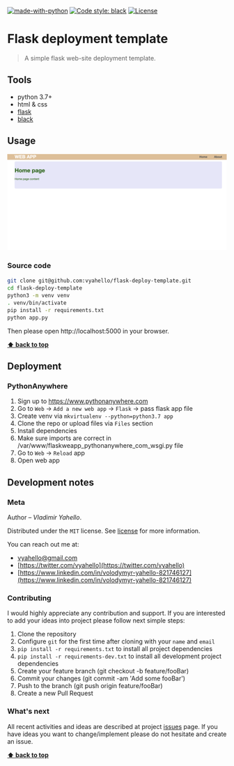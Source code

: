 [![made-with-python](https://img.shields.io/badge/Made%20with-Python-1f425f.svg)](https://www.python.org/)
[![Code style: black](https://img.shields.io/badge/code%20style-black-000000.svg)](https://github.com/psf/black)
[![License](https://img.shields.io/badge/license-MIT-green.svg)](LICENSE.md)

# Flask deployment template

> A simple flask web-site deployment template.

## Tools

- python 3.7+
- html & css
- [flask](https://flask.palletsprojects.com/en/2.0.x/) 
- [black](https://black.readthedocs.io/en/stable/)

## Usage

![Screenshot](demo.png)

### Source code

```bash
git clone git@github.com:vyahello/flask-deploy-template.git
cd flask-deploy-template
python3 -m venv venv 
. venv/bin/activate
pip install -r requirements.txt
python app.py
```

Then please open http://localhost:5000 in your browser.

**[⬆ back to top](#flask-deployment-template)**

## Deployment 

### PythonAnywhere

1. Sign up to https://www.pythonanywhere.com
2. Go to `Web` -> `Add a new web app` -> `Flask` -> pass flask app file
3. Create venv via `mkvirtualenv --python=python3.7 app`
4. Clone the repo or upload files via `Files` section
5. Install dependencies
6. Make sure imports are correct in /var/www/flaskweapp_pythonanywhere_com_wsgi.py file
7. Go to `Web` -> `Reload` app
8. Open web app

## Development notes

### Meta

Author – _Vladimir Yahello_.

Distributed under the `MIT` license. See [license](LICENSE.md) for more information.

You can reach out me at:
* [vyahello@gmail.com](vyahello@gmail.com)
* [https://twitter.com/vyahello](https://twitter.com/vyahello)
* [https://www.linkedin.com/in/volodymyr-yahello-821746127](https://www.linkedin.com/in/volodymyr-yahello-821746127)

### Contributing

I would highly appreciate any contribution and support. If you are interested to add your ideas into project please follow next simple steps:

1. Clone the repository
2. Configure `git` for the first time after cloning with your `name` and `email`
3. `pip install -r requirements.txt` to install all project dependencies
4. `pip install -r requirements-dev.txt` to install all development project dependencies
5. Create your feature branch (git checkout -b feature/fooBar)
6. Commit your changes (git commit -am 'Add some fooBar')
7. Push to the branch (git push origin feature/fooBar)
8. Create a new Pull Request

### What's next

All recent activities and ideas are described at project [issues](https://github.com/vyahello/flask-deploy-template/issues) page. 
If you have ideas you want to change/implement please do not hesitate and create an issue.

**[⬆ back to top](#flask-deployment-template)**
